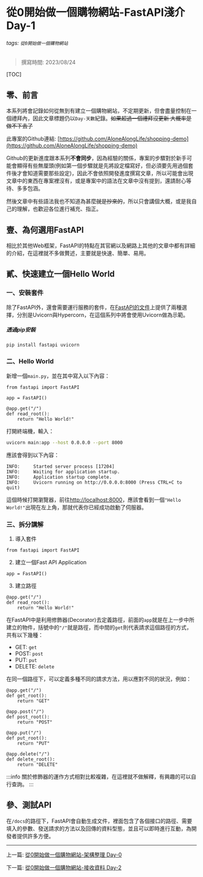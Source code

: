 # 從0開始做一個購物網站-FastAPI淺介 Day-1
###### tags: `從0開始做一個購物網站`
> 撰寫時間: 2023/08/24

[TOC]

## 零、前言
本系列將會記錄如何從無到有建立一個購物網站，不定期更新，但會盡量控制在一個禮拜內，因此文章標題仍以`Day-天數`紀錄。~~如果超過一個禮拜沒更新 大概率是做不下去了~~

此專案的Github連結: [https://github.com/AloneAlongLife/shopping-demo](https://github.com/AloneAlongLife/shopping-demo)

Github的更新進度跟本系列**不會同步**，因為經驗的關係，專案的步驟對於新手可能會顯得有些無厘頭(例如第一個步驟就是先將設定檔寫好，但必須要先用過個套件後才會知道需要那些設定)，因此不會依照開發進度撰寫文章，所以可能會出現文章中的東西在專案裡沒有，或是專案中的語法在文章中沒有提到，還請耐心等待、多多包涵。

然後文章中有些語法我也不知道為甚麼~~就是抄來的~~，所以只會講個大概，或是我自己的理解，也歡迎各位進行補充、指正。

## 壹、為何選用FastAPI
相比於其他Web框架，FastAPI的特點在其官網以及網路上其他的文章中都有詳細的介紹，在這裡就不多做贅述，主要就是快速、簡單、易用。

## 貳、快速建立一個Hello World
### 一、安裝套件
除了FastAPI外，還會需要運行服務的套件，在[FastAPI的文件](https://fastapi.tiangolo.com/zh/#_3)上提供了兩種選擇，分別是Uvicorn與Hypercorn，在這個系列中將會使用Uvicorn做為示範。

##### 透過pip安裝
```bash
pip install fastapi uvicorn
```

### 二、Hello World
新增一個`main.py`，並在其中寫入以下內容：
```python=1
from fastapi import FastAPI

app = FastAPI()

@app.get("/")
def read_root():
    return "Hello World!"
```
打開終端機，輸入：
```bash
uvicorn main:app --host 0.0.0.0 --port 8000
```
應該會得到以下內容：
```
INFO:     Started server process [17204]
INFO:     Waiting for application startup.
INFO:     Application startup complete.
INFO:     Uvicorn running on http://0.0.0.0:8000 (Press CTRL+C to quit)
```
這個時候打開瀏覽器，前往[http://localhost:8000](http://localhost:8000)，應該會看到一個`"Hello World!"`出現在左上角，那就代表你已經成功啟動了伺服器。

### 三、拆分講解
1. 導入套件
```python=1
from fastapi import FastAPI
```

2. 建立一個Fast API Application
```python=3
app = FastAPI()
```

3. 建立路徑
```python=5
@app.get("/")
def read_root():
    return "Hello World!"
```
在FastAPI中是利用修飾器(Decorator)去定義路徑，前面的`app`就是在上一步中所建立的物件，括號中的`"/"`就是路徑，而中間的`get`則代表請求這個路徑的方式，共有以下幾種：
- GET: `get`
- POST: `post`
- PUT: `put`
- DELETE: `delete`

在同一個路徑下，可以定義多種不同的請求方法，用以應對不同的狀況，例如：
```python=
@app.get("/")
def get_root():
    return "GET"

@app.post("/")
def post_root():
    return "POST"

@app.put("/")
def put_root():
    return "PUT"

@app.delete("/")
def delete_root():
    return "DELETE"
```

:::info
關於修飾器的運作方式相對比較複雜，在這裡就不做解釋，有興趣的可以自行查詢。
:::

## 參、測試API
在`/docs`的路徑下，FastAPI會自動生成文件，裡面包含了各個接口的路徑、需要填入的參數、發送請求的方法以及回傳的資料型態，並且可以即時進行互動，為開發者提供許多方便。

---
上一篇: [從0開始做一個購物網站-架構整理 Day-0](https://hackmd.io/@zhihao/shopping-site-d0)

下一篇: [從0開始做一個購物網站-接收資料 Day-2](https://hackmd.io/@zhihao/shopping-site-d2)
